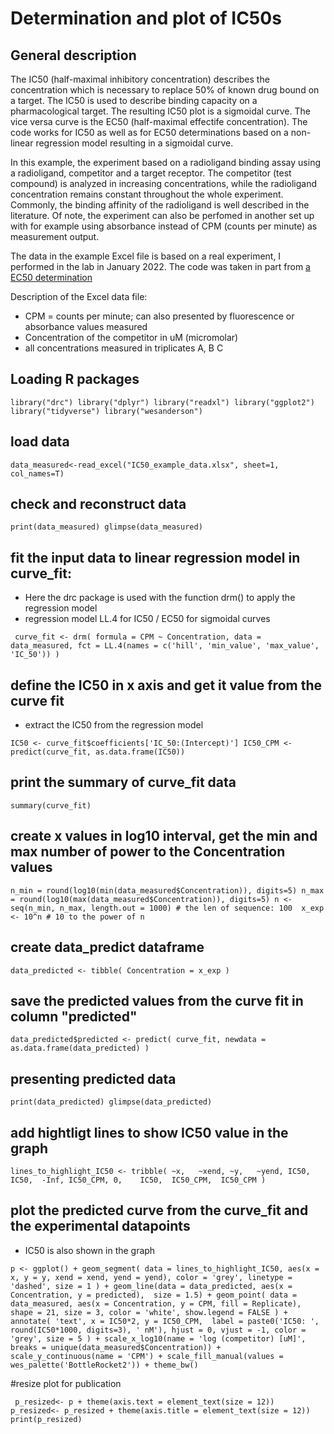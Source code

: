 # Determination and plot of IC50s
## General description
The IC50 (half-maximal inhibitory concentration) describes the concentration which is necessary to replace 50% of known drug bound on a target. The IC50 is used to describe binding capacity on a pharmacological target. The resulting IC50 plot is a sigmoidal curve. The vice versa curve is the EC50 (half-maximal effectife concentration). The code works for IC50 as well as for EC50 determinations based on a non-linear regression model resulting in a sigmoidal curve.

In this example, the experiment based on a radioligand binding assay using a radioligand, competitor and a target receptor. The competitor (test compound) is analyzed in increasing concentrations, while the radioligand concentration remains constant throughout the whole experiment. Commonly, the binding affinity of the radioligand is well described in the literature. Of note, the experiment can also be perfomed in another set up with for example using absorbance instead of CPM (counts per minute) as measurement output.

The data in the example Excel file is based on a real experiment, I performed in the lab in January 2022. The code was taken in part from [a EC50 determination](https://romanhaa.github.io/blog/dose_response_curve/)


Description of the Excel data file:
 - CPM = counts per minute; can also presented by fluorescence or absorbance values measured
 - Concentration of the competitor in uM (micromolar)
 - all concentrations measured in triplicates A, B C

## Loading R packages

`
library("drc")
library("dplyr")
library("readxl")
library("ggplot2")
library("tidyverse")
library("wesanderson")
`

## load data

`data_measured<-read_excel("IC50_example_data.xlsx", sheet=1, col_names=T)`


## check and reconstruct data

`print(data_measured)
glimpse(data_measured) `


## fit the input data to linear regression model in curve_fit: 

- Here the drc package is used with the function drm() to apply the regression model 
- regression model LL.4 for IC50 / EC50 for sigmoidal curves

` curve_fit <- drm(
  formula = CPM ~ Concentration,
  data = data_measured,
  fct = LL.4(names = c('hill', 'min_value', 'max_value', 'IC_50'))
)`


## define the IC50 in x axis and get it value from the curve fit

- extract the IC50 from the regression model

`IC50 <- curve_fit$coefficients['IC_50:(Intercept)']
IC50_CPM <- predict(curve_fit, as.data.frame(IC50)) `


## print the summary of curve_fit data

`summary(curve_fit) `

## create x values in log10 interval, get the min and max number of power to the Concentration values

`n_min = round(log10(min(data_measured$Concentration)), digits=5)
n_max = round(log10(max(data_measured$Concentration)), digits=5)
n <- seq(n_min, n_max, length.out = 1000) # the len of sequence: 100 
x_exp <- 10^n # 10 to the power of n`


## create data_predict dataframe 

`data_predicted <- tibble(
  Concentration = x_exp
  ) `


## save the predicted values from the curve fit in column "predicted"

`data_predicted$predicted <- predict(
  curve_fit,
  newdata = as.data.frame(data_predicted)
)`


## presenting predicted data 

`print(data_predicted)
glimpse(data_predicted)`

## add hightligt lines to show IC50 value in the graph

`lines_to_highlight_IC50 <- tribble(
  ~x,   ~xend, ~y,   ~yend,
  IC50, IC50,  -Inf, IC50_CPM,
  0,    IC50,  IC50_CPM,  IC50_CPM
)`


## plot the predicted curve from the curve_fit and the experimental datapoints

- IC50 is also shown in the graph

`p <- ggplot() +
  geom_segment(
    data = lines_to_highlight_IC50,
    aes(x = x, y = y, xend = xend, yend = yend),
    color = 'grey', linetype = 'dashed', size = 1
  ) +
  geom_line(data = data_predicted, aes(x = Concentration, y = predicted), 
            size = 1.5) +
  geom_point(
    data = data_measured,
    aes(x = Concentration, y = CPM, fill = Replicate),
    shape = 21, size = 3, color = 'white', show.legend = FALSE
  ) +
  annotate(
    'text', x = IC50*2, y = IC50_CPM, 
    label = paste0('IC50: ', round(IC50*1000, digits=3), ' nM'),
    hjust = 0, vjust = -1, color = 'grey', size = 5
  ) +
  scale_x_log10(name = 'log (competitor) [uM]', breaks = unique(data_measured$Concentration)) +
  scale_y_continuous(name = 'CPM') +
  scale_fill_manual(values = wes_palette('BottleRocket2')) +
  theme_bw()`


#resize plot for publication

` p_resized<- p + theme(axis.text = element_text(size = 12))
p_resized<- p_resized + theme(axis.title = element_text(size = 12))
print(p_resized)`
